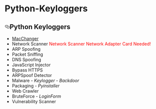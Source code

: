 # Python-Keyloggers


<h2><a id="user-content-scripts" class="anchor" aria-hidden="true" href="#scripts"><svg class="octicon octicon-link" viewBox="0 0 16 16" version="1.1" width="16" height="16" aria-hidden="true"><path fill-rule="evenodd" d="M4 9h1v1H4c-1.5 0-3-1.69-3-3.5S2.55 3 4 3h4c1.45 0 3 1.69 3 3.5 0 1.41-.91 2.72-2 3.25V8.59c.58-.45 1-1.27 1-2.09C10 5.22 8.98 4 8 4H4c-.98 0-2 1.22-2 2.5S3 9 4 9zm9-3h-1v1h1c1 0 2 1.22 2 2.5S13.98 12 13 12H9c-.98 0-2-1.22-2-2.5 0-.83.42-1.64 1-2.09V6.25c-1.09.53-2 1.84-2 3.25C6 11.31 7.55 13 9 13h4c1.45 0 3-1.69 3-3.5S14.5 6 13 6z"></path></svg></a>Python Keyloggers </h2>
<ul>
  <li><a href="https://github.com/adilshehzad786/Python-Keyloggers/tree/master/Macchanger">MacChanger</a></li> 
<li>Network Scanner <font color="red">Network Scanner  Network Adapter Card Needed!</font></li>
<li>ARP Spoofing</li>
<li>Packet Sniffing</li>
<li>DNS Spoofing</li>
<li>JavaScript Injector</li>
<li>Bypass HTTPS</li>
<li>ARPSpoof Detector</li>
<li>Malware - <em>Keylogger</em> - <em>Backdoor</em></li>
<li>Packaging - <em>Pyinstaller</em></li>
<li>Web Crawler</li>
<li>BruteForce - <em>LoginForm</em></li>
<li>Vulnerability Scanner</li>
</ul>
</article>
